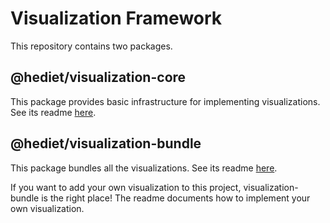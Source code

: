 # Visualization Framework

This repository contains two packages.

## @hediet/visualization-core

This package provides basic infrastructure for implementing visualizations.
See its readme [here](./visualization-core/README.md).

## @hediet/visualization-bundle

This package bundles all the visualizations.
See its readme [here](./visualization-bundle/README.md).

If you want to add your own visualization to this project, visualization-bundle is the right place!
The readme documents how to implement your own visualization.
